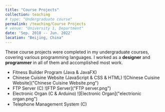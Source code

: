 ```yaml
---
title: "Course Projects"
collection: teaching
# type: "Undergraduate course"
permalink: /teaching/Course Projects
# venue: "University 1, Department"
date: 'Sep. 2018 -- Jun. 2022'
location: "Beijing, China"
---
```


These course projects were completed in my undergraduate courses, covering various programming languages. I worked as a **designer** and **programmer** in all of them and accomplished most work.

* Fitness Builder Program (Java & JavaFX)
* Chinese Cuisine Website (JavaScript & CSS & HTML)
![Chinese Cuisine Website]("Chinese Cuisine Website.png")
* FTP Server (C)
![FTP Server]("FTP server.png")
* Electronic Organ (C & Arduino)
![Electronic Organ]("electrionic organ.png")
* Telephone Management System (C)